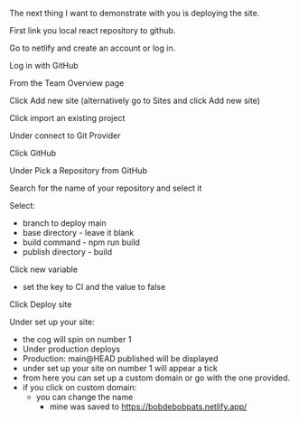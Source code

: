 The next thing I want to demonstrate with you is deploying the site.

First link you local react repository to github.

Go to netlify and create an account or log in.

Log in with GitHub

From the Team Overview page

Click Add new site (alternatively go to Sites and click Add new site)

Click import an existing project

Under connect to Git Provider

Click GitHub

Under Pick a Repository from GitHub

Search for the name of your repository and select it

Select:

- branch to deploy main
- base directory - leave it blank
- build command - npm run build
- publish directory - build

Click new variable

- set the key to CI and the value to false

Click Deploy site

Under set up your site:

- the cog will spin on number 1
- Under production deploys
- Production: main@HEAD published will be displayed
- under set up your site on number 1 will appear a tick
- from here you can set up a custom domain or go with the one provided.
- if you click on custom domain:
  - you can change the name
    - mine was saved to https://bobdebobpats.netlify.app/
